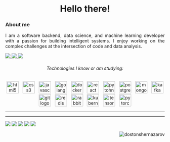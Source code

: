 <h1 align="center"> Hello there! </h1>

### About me

<p align="justify">
  I am a software backend, data science, and machine learning developer with a passion for building intelligent systems.  I enjoy working on the complex challenges at the intersection of code and data analysis.
  <p align="left">
    <a href="https://www.instagram.com/doston_shernazarov_/" alt="Instagram"> <img src="https://img.shields.io/badge/-Instagram-DF0174?style=for-the-badge&logo=instagram&logoColor=white&link=https://www.instagram.com/doston_shernazarov_/"/> </a>
    <a href="https://www.linkedin.com/in/doston-shernazarov" target="_blank" alt="Linkedin"> <img src="https://img.shields.io/badge/-Linkedin-0e76a8?style=for-the-badge&logo=Linkedin&logoColor=white&link=https://www.linkedin.com/in/dostonshernazarov" /> </a>
    <a href = "mailto:dostonshernazarov2001@gmail.com"> <img src="https://img.shields.io/badge/-Gmail-%23EA4335?style=for-the-badge&logo=gmail&logoColor=white" target="_blank"> </a>
  </p>
</p>

<h6 align="center">Technologies I know or am studying:</h6>

###

<div align="center">
  <img src="https://skillicons.dev/icons?i=html" height="38" alt="html5 logo"  />
  <img width="5" />
  <img src="https://cdn.jsdelivr.net/gh/devicons/devicon/icons/css3/css3-original.svg" height="38" alt="css3 logo"  />
  <img width="5" />
  <img src="https://skillicons.dev/icons?i=js" height="38" alt="javascript logo"  />
  <img width="5" />
  <img src="https://skillicons.dev/icons?i=golang" height="38" alt="golang logo"  />
  <img width="5" />
  <img src="https://skillicons.dev/icons?i=py" height="38" alt="docker logo"  />
  <img width="5" />
  <img src="https://skillicons.dev/icons?i=react" height="38" alt="react logo"  />
  <img width="5" />
  <img src="https://skillicons.dev/icons?i=docker" height="38" alt="pytohn logo"  />
  <img width="5" />
  <img src="https://skillicons.dev/icons?i=postgres" height="38" alt="postgres logo"  />
  <img width="5" />
  <img src="https://skillicons.dev/icons?i=mongo" height="38" alt="mongo logo"  />
  <img width="5" />
  <img src="https://skillicons.dev/icons?i=kafka" height="38" alt="kafka logo"  />
  <img width="5" />
  <img src="https://cdn.jsdelivr.net/gh/devicons/devicon/icons/git/git-original.svg" height="38" alt="git logo"  />
  <img width="5" />
  <img src="https://skillicons.dev/icons?i=redis" height="38" alt="redis logo"  />
  <img width="5" />
  <img src="https://skillicons.dev/icons?i=rabbitmq" height="38" alt="rabbitmq logo"  />
  <img width="5" />
  <img src="https://skillicons.dev/icons?i=kubernetes" height="38" alt="kubernetes logo"  />
  <img width="5" />
  <img src="https://skillicons.dev/icons?i=tensorflow" height="38" alt="tensorflow logo"  />
  <img width="5" />
  <img src="https://skillicons.dev/icons?i=pytorch" height="38" alt="pytorch logo"  />
  <img width="5" />
</div>
<hr>

<hr>


![](http://github-profile-summary-cards.vercel.app/api/cards/profile-details?username=dostonshernazarov&theme=cobalt2)
![](http://github-profile-summary-cards.vercel.app/api/cards/repos-per-language?username=dostonshernazarov&theme=cobalt2) ![](http://github-profile-summary-cards.vercel.app/api/cards/most-commit-language?username=dostonshernazarov&theme=cobalt2)
![](http://github-profile-summary-cards.vercel.app/api/cards/stats?username=dostonshernazarov&theme=cobalt2) ![](http://github-profile-summary-cards.vercel.app/api/cards/productive-time?username=dostonshernazarov&theme=cobalt2&utcOffset=8)

<div>
  <img align="right" src="https://komarev.com/ghpvc/?username=dostonshernazarov&style=for-the-badge" alt="dostonshernazarov" />
</div>
